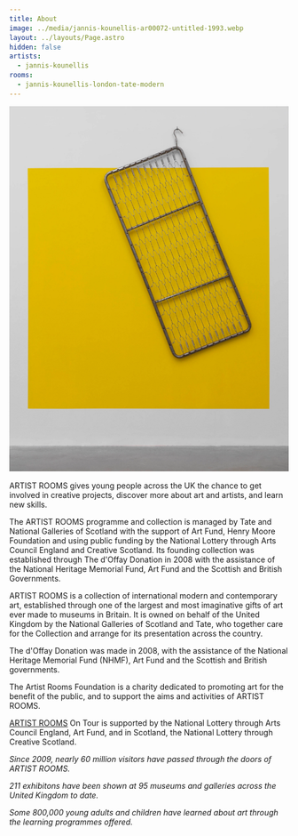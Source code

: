 ```yaml
---
title: About
image: ../media/jannis-kounellis-ar00072-untitled-1993.webp
layout: ../layouts/Page.astro
hidden: false
artists:
  - jannis-kounellis
rooms:
  - jannis-kounellis-london-tate-modern
---
```

![A starry night sky.](../media/jannis-kounellis-ar00072-untitled-1993.webp)

ARTIST ROOMS gives young people across the UK the chance to get involved in creative projects, discover more about art and artists, and learn new skills.

The ARTIST ROOMS programme and collection is managed by Tate and National Galleries of Scotland with the support of Art Fund, Henry Moore Foundation and using public funding by the National Lottery through Arts Council England and Creative Scotland. Its founding collection was established through The d'Offay Donation in 2008 with the assistance of the National Heritage Memorial Fund, Art Fund and the Scottish and British Governments.

ARTIST ROOMS is a collection of international modern and contemporary art, established through one of the largest and most imaginative gifts of art ever made to museums in Britain. It is owned on behalf of the United Kingdom by the National Galleries of Scotland and Tate, who together care for the Collection and arrange for its presentation across the country.

The d'Offay Donation was made in 2008, with the assistance of the National Heritage Memorial Fund (NHMF), Art Fund and the Scottish and British governments.

The Artist Rooms Foundation is a charity dedicated to promoting art for the benefit of the public, and to support the aims and activities of ARTIST ROOMS.

[ARTIST ROOMS](/) On Tour is supported by the National Lottery through Arts Council England, Art Fund, and in Scotland, the National Lottery through Creative Scotland.

_Since 2009, nearly 60 million visitors have passed through the doors of ARTIST ROOMS._

_211 exhibitons have been shown at 95 museums and galleries across the United Kingdom to date._

_Some 800,000 young adults and children have learned about art through the learning programmes offered._
